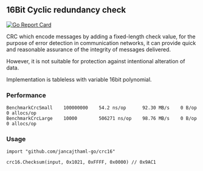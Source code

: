 ## 16Bit Cyclic redundancy check

[![Go Report Card](https://goreportcard.com/badge/jancajthaml-go/crc16)](https://goreportcard.com/report/jancajthaml-go/crc16)

CRC which encode messages by adding a fixed-length check value, for the purpose of error detection in communication networks, it can provide quick and reasonable assurance of the integrity of messages delivered.

However, it is not suitable for protection against intentional alteration of data.

Implementation is tableless with variable 16bit polynomial.


### Performance ###

```
BenchmarkCrcSmall    100000000    54.2 ns/op      92.30 MB/s    0 B/op    0 allocs/op
BenchmarkCrcLarge    10000        506271 ns/op    98.76 MB/s    0 B/op    0 allocs/op
```

### Usage ###

```
import "github.com/jancajthaml-go/crc16"

crc16.Checksum(input, 0x1021, 0xFFFF, 0x0000) // 0x9AC1
```
